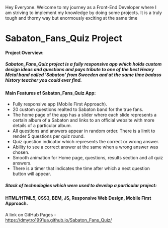 Hey Everyone. Welcome to my journey as a Front-End Developer where I am striving to implement my knowledge by doing some projects. It is a truly tough and thorny way but enormously exciting at the same time

# Sabaton_Fans_Quiz Project

#### Project Overview:

##### Sabaton_Fans_Quiz project is a fully responsive app which holds custom design ideas and questions and pays tribute to one of the best Heavy Metal band called 'Sabaton' from Sweeden and at the same time badass history teacher you could ever find.

#### Main Features of Sabaton_Fans_Quiz App:
* Fully responsive app (Mobile First Approach).
* 20 сustom questions realted to Sabaton band for the true fans.
* The home page of the app has a slider where each slide represents a certain album of a Sabaton and links to an official website with more details of a particular album.
* All questions and answers appear in random order. There is a limit to render 5 questions per quiz round.
* Quiz question indicator which represents the correct or wrong answer.
* Ability to see a correct answer at the same when a wrong answer was chosen.
* Smooth animation for Home page, questions, results section and all quiz answers.
* There is a timer that indicates the time after which a next question button will appear.

##### Stack of technologies which were used to develop a particular project: 

#### HTML/HTML5, CSS3, BEM, JS, Responsive Web Design, Mobile First Approach.

A link on GitHub Pages - https://dmytro1991ua.github.io/Sabaton_Fans_Quiz/
